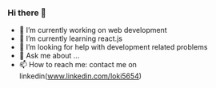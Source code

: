 ### Hi there 👋

- 🔭 I’m currently working on web development 
- 🌱 I’m currently learning react.js
- 🤔 I’m looking for help with development related problems
- 💬 Ask me about ...
- 📫 How to reach me: contact me on linkedin(www.linkedin.com/loki5654)
